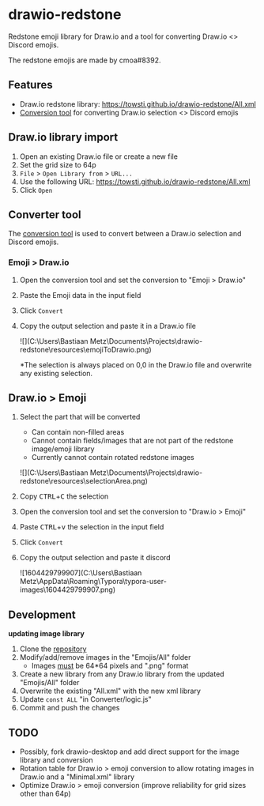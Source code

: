 # drawio-redstone
Redstone emoji library for Draw.io and a tool for converting Draw.io <> Discord emojis.  

The redstone emojis are made by cmoa#8392.

## Features

- Draw.io redstone library: https://towsti.github.io/drawio-redstone/All.xml
- [Conversion tool](Converter/index.html) for converting Draw.io selection <> Discord emojis

## Draw.io library import

1. Open an existing Draw.io file or create a new file
2. Set the grid size to 64p
3. `File` >  `Open Library from` > `URL...`
4. Use the following URL: https://towsti.github.io/drawio-redstone/All.xml
5. Click `Open`

## Converter tool

The [conversion tool](Converter/index.html) is used to convert between a Draw.io selection and Discord emojis.

### Emoji > Draw.io

1. Open the conversion tool and set the conversion to "Emoji > Draw.io"

2. Paste the Emoji data in the input field

3. Click `Convert`

4. Copy the output selection and paste it in a Draw.io file

   ![](C:\Users\Bastiaan Metz\Documents\Projects\drawio-redstone\resources\emojiToDrawio.png)

   *The selection is always placed on 0,0 in the Draw.io file and overwrite any existing selection.

## Draw.io > Emoji

1. Select the part that will be converted

   - Can contain non-filled areas
   - Cannot contain fields/images that are not part of the redstone image/emoji library
   - Currently cannot contain rotated redstone images

   ![](C:\Users\Bastiaan Metz\Documents\Projects\drawio-redstone\resources\selectionArea.png)

2. Copy <kbd>CTRL</kbd>+<kbd>C</kbd> the selection

3. Open the conversion tool and set the conversion to "Draw.io > Emoji" 

4. Paste <kbd>CTRL</kbd>+<kbd>v</kbd> the selection in the input field

5. Click `Convert`

6. Copy the output selection and paste it discord

   ![1604429799907](C:\Users\Bastiaan Metz\AppData\Roaming\Typora\typora-user-images\1604429799907.png)

## Development

**updating image library**

1. Clone the [repository](https://github.com/Towsti/temp-test.git)
2. Modify/add/remove images in the "Emojis/All" folder
   - Images <u>must</u> be 64*64 pixels and ".png" format
3. Create a new library from any Draw.io library from the updated "Emojis/All" folder
4. Overwrite the existing "All.xml" with the new xml library
5. Update `const ALL` "in Converter/logic.js"
6. Commit and push the changes 

## TODO

- Possibly, fork drawio-desktop and add direct support for the image library and conversion
- Rotation table for Draw.io > emoji conversion to allow rotating images in Draw.io and a "Minimal.xml" library
- Optimize Draw.io > emoji conversion (improve reliability for grid sizes other than 64p)

